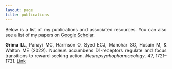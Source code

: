 ```yaml
---
layout: page
title: publications
---
```

<p align="justify">
Below is a list of my publications and associated resources. You can also see a list of my papers on <a href="https://scholar.google.com/citations?user=JRYWzVMAAAAJ&hl=en">Google Scholar</a>. 
</p>

<p align="justify">
  <b>Grima LL</b>, Panayi MC, Härmson O, Syed ECJ, Manohar SG, Husain M, & Walton ME (2022). Nucleus accumbens D1-receptors regulate and focus transitions to reward-seeking action. <i>Neuropsychopharmacology</i>. 47, 1721–1731. <a href="https://www.nature.com/articles/s41386-022-01312-6">Link</a>

</p>

